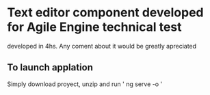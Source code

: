 # Text editor component developed for Agile Engine technical test

developed in 4hs. Any coment about it would be greatly apreciated

## To launch applation 

Simply download proyect, unzip and run ' ng serve -o '
